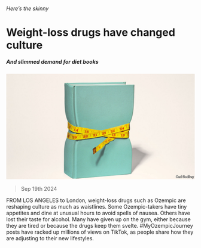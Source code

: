 ###### Here’s the skinny

# Weight-loss drugs have changed culture 

##### And slimmed demand for diet books 

![image](images/20240921_CUD002.jpg) 

> Sep 19th 2024 

FROM LOS ANGELES to London, weight-loss drugs such as Ozempic are reshaping culture as much as waistlines. Some Ozempic-takers have tiny appetites and dine at unusual hours to avoid spells of nausea. Others have lost their taste for alcohol. Many have given up on the gym, either because they are tired or because the drugs keep them svelte. #MyOzempicJourney posts have racked up millions of views on TikTok, as people share how they are adjusting to their new lifestyles.

